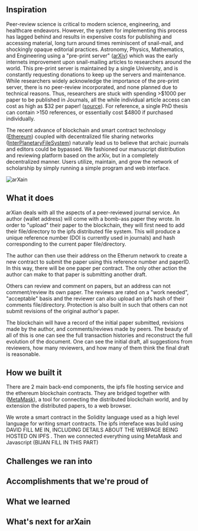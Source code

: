## Inspiration

Peer-review science is critical to modern science, engineering, and healthcare 
endeavors. However, the system for implementing this process has lagged behind 
and results in expensive costs for publishing and accessing material, long turn 
around times reminiscent of snail-mail, and shockingly opaque editorial 
practices. Astronomy, Physics, Mathematics, and Engineering using a "pre-print 
server" ([arXiv](https://arxiv.org)) which was the early internets improvement 
upon snail-mailing articles to researchers around the world. This pre-print 
server is maintained by a single University, and is constantly requesting 
donations to keep up the servers and maintenance. While researchers widely 
acknowledge the importance of the pre-print server, there is no peer-review 
incorporated, and none planned due to technical reasons. Thus, researchers are 
stuck with spending >$1000 per paper to be published in Journals, all the while 
individual article access can cost as high as $32 per paper! 
([source](https://www.nature.com/subscriptions/purchasing.html)). For reference, 
a single PhD thesis can contain >150 references, or essentially cost $4800 if 
purchased individually.

The recent advance of blockchain and smart contract technology 
([Ethereum](https://www.ethereum.org/)) coupled with decentralized 
file sharing networks ([InterPlanetaryFileSystem](https://ipfs.io)) 
naturally lead us to believe that archaic journals and editors could 
be bypassed. We fashioned our manuscript distribution and reviewing 
platform based on the arXiv, but in a completely decentralized manner. 
Users utilize, maintain, and grow the network of scholarship by simply 
running a simple program and web interface.

<img src="https://github.com/david-hopper/arXain/blob/master/src/images/logo_name.png" alt="arXain" />

## What it does

arXian deals with all the aspects of a peer-reviewed journal service.
An author (wallet address) will come with a bomb-ass paper they wrote. 
In order to "upload" their paper to the blockchain, they will first 
need to add their file/directory to the ipfs distributed file system. This will 
produce a unique reference number (DOI is currently used in journals) 
and hash corresponding to the current paper file/directory. 

The author can then use their address on the Etherum network to create a new contract 
to submit the paper using this reference number and paperID. In this way, there will 
be one paper per contract. The only other action the 
author can make to that paper is submitting another draft. 

Others can review and comment on papers, but an address can not comment/review
its own paper. The reviews are rated on a "work needed", "acceptable" basis 
and the reviewer can also upload an ipfs hash of their comments file/directory. 
Protection is also built in such that others can not submit revisions of the 
original author's paper. 

The blockchain will have a record of the initial paper submitted, revisions made 
by the author, and comments/reviews made by peers. The beauty of all of this is
one can see the full transaction histories and reconstruct the full evolution of 
the document. One can see the initial draft, all suggestions from reviewers, 
how many reviewers, and how many of them think the final draft is reasonable. 

## How we built it
There are 2 main back-end components, the ipfs file hosting service 
and the ethereum blockchain contracts. They are bridged together 
with ([MetaMask](https://metamask.io/)), a tool for connecting 
the distributed blockchain world, and by extension the distributed 
papers, to a web browser. 
 
We wrote a smart contract in the Solidity language used as a high level 
language for writing smart contracts. The ipfs intereface was build using 
DAVID FILL ME IN, INCLUDING DETAILS ABOUT THE WEBPAGE BEING HOSTED ON IPFS
. Then we connected everything using MetaMask and Javascript (BIJAN FILL IN THIS PART)

## Challenges we ran into

## Accomplishments that we're proud of

## What we learned

## What's next for arXain
